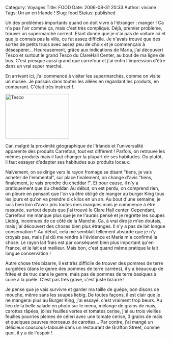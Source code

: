 Category: Voyages
Title: FOOD
Date: 2006-08-31 20:33
Author: viviane
Tags: Un an en Irlande !
Slug: food
Status: published

Un des problèmes importants quand on doit vivre à l'étranger : manger !
Ca n'a pas l'air comme ça, mais c'est très compliqué. Déjà, premier problème, trouver un supermarché correct. Etant donné que je n'ai pas de voiture ici et que je connais pas la ville, ce fut assez difficile. Je n'avais trouvé que des sortes de petits trucs avec assez peu de choix et je commençais à désespérer... Heureusement, grâce aux indications de Maria, j'ai découvert Tesco et surtout le grand Tesco du ClareHall Center, au bout de ma ligne de bus. C'est presque aussi grand que carrefour et j'ai enfin l'impression d'être dans un vrai super marché.

En arrivant ici, j'ai commencé à visiter les supermarchés, comme on visite un musée. Je passais dans toutes les allées en regardant les produits, en comparant. C'était très instructif.

<img class="aligncenter size-full wp-image-485" title="Tesco" src="http://www.viviane-voyages.com/wp-content/uploads/2006/08/1.gif" alt="Tesco" width="200" height="140" />

Car, malgré la proximité géographique de l'Irlande et l'universalité apparente des produits Carrefour, tout est différent ! Parfois, on retrouve les mêmes produits mais il faut changer la plupart de ses habitudes. Ou plutôt, il faut essayer d'adapter ses habitudes aux produits locaux.

Naïvement, on se dirige vers le rayon fromage se disant "tiens, je vais acheter de l'emmental", sur place finalement, on change d'avis "tiens, finalement, je vais prendre du cheddar !". Et pour cause, il n'y a pratiquement que du cheddar. Au début, on est perdu, on comprend rien, on pleure en pensant que l'on va être obligé de manger au burger King tous les jours et qu'on va prendre dix kilos en un an. Au bout d'une semaine, je suis bien loin d'avoir pris toutes mes marques mais je commence à être rassurée, surtout depuis que j'ai trouvé le Clare Hall center. Cependant, Carrefour me manque plus que je ne l'aurais pensé et je regrette les soupes Liebig, inconnues de ce côté de la Manche. Ca, à vrai dire je m'en doutais, mais j'ai découvert des choses bien plus étranges. Il n'y a pas de lait longue conservation !! Au début, cela me semblait tellement absurde que je n'y croyais pas, mais j'ai dû me rendre à l'évidence et Maria m'a confirmé la chose. Le rayon lait frais est par conséquent bien plus important qu'en France, et le lait est meilleur. Mais bon, c'est quand même pratique le lait longue conservation !

Autre chose très bizarre, il est très difficile de trouver des pommes de terre surgelées (dans le genre des pommes de terre carrées), il y a beaucoup de frites et de truc dans le genre, mais pas de pommes de terre basiques à cuire à la poêle. C'est pas très grave, c'est juste bizarre !

Je pense que je vais survivre et garder ma taille de guêpe, bon disons de mouche, même sans les soupes liebig. De toutes façons, il est clair que je ne mangerai plus au Burger King, j'ai essayé, c'est vraiment trop beurk. Au lieu de la belle salade en photo sur le menu, mélange de grains de maïs, carottes râpées, jolies feuilles vertes et tomates cerise, j'ai eu trois vieilles feuilles pourries pleines de céleri avec une tomate cerise, 3 grains de maïs et quelques pauvres morceaux de carottes... Par contre, j'ai mangé un délicieux couscous-taboulé dans un restaurant de Grafton Street, comme quoi, il y a de l'espoir !